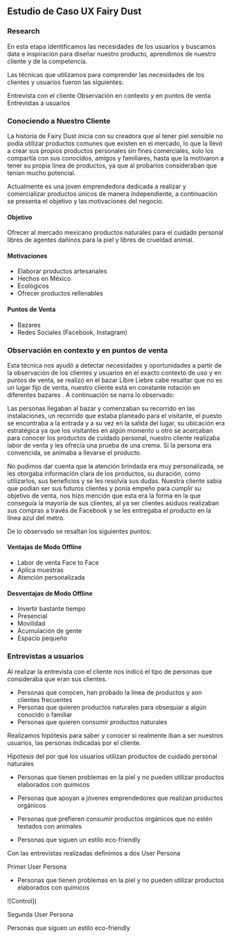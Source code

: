## **Estudio de Caso UX Fairy Dust**

### **Research**

En esta etapa identificamos las necesidades de los usuarios y buscamos data e inspiración para diseñar nuestro producto, aprendimos de nuestro cliente y de la competencia.

Las técnicas que utilizamos para comprender las necesidades de los clientes y usuarios fueron las siguientes:

Entrevista con el cliente
Observación en contexto y en puntos de venta  
Entrevistas a usuarios

### **Conociendo a Nuestro Cliente**

La historia de Fairy Dust  inicia con su creadora  que al tener piel sensible no podía utilizar productos comunes que existen en el mercado, lo que la llevó a crear sus propios productos personales sin fines comerciales, solo los compartía con sus conocidos, amigos y familiares, hasta que la motivaron a tener su propia línea de productos,   ya que al probarlos consideraban que tenían mucho potencial.

Actualmente es una joven emprendedora dedicada a realizar y comercializar productos únicos de manera independiente, a continuación se presenta el objetivo y las motivaciones del negocio.

#### **Objetivo**

Ofrecer al mercado mexicano productos naturales  para el cuidado personal libres de agentes dañinos para la piel  y libres de crueldad animal.

#### **Motivaciones**

* Elaborar productos artesanales
* Hechos en México
* Ecológicos
* Ofrecer productos rellenables

#### **Puntos de Venta**

* Bazares
* Redes Sociales (Facebook, Instagram)

### **Observación en contexto y en puntos de venta**

Esta técnica nos ayudó a detectar necesidades y  oportunidades a partir de la  observación de los clientes y usuarios  en el exacto contexto de uso y en  puntos de venta, se realizó en el bazar Libre Liebre cabe resaltar que no es un lugar fijo de venta, nuestro cliente está en constante rotación en diferentes bazares . A continuación se narra lo observado:

Las personas llegaban al bazar y comenzaban su recorrido en las instalaciones,  un recorrido que estaba planeado para el visitante, el puesto se encontraba a la entrada y a su vez en la salida del lugar, su ubicación era estratégica ya que los visitantes en algún momento u otro se acercaban para conocer los productos de cuidado personal, nuestro cliente realizaba labor de venta y les ofrecía una prueba de una crema. Si la persona era convencida, se animaba a llevarse el producto.

No pudimos dar cuenta que la atención brindada era muy personalizada, se les otorgaba información clara de los productos, su duración, como utilizarlos, sus beneficios y se les resolvía sus dudas. Nuestra cliente sabia que podian ser sus futuros clientes y ponía empeño para cumplir su objetivo de venta, nos hizo mención que esta era la forma en la que conseguía la mayoría de sus clientes,  al ya ser clientes asiduos realizaban sus compras a través de Facebook  y se les entregaba el producto en la línea azul del metro.

De lo observado se resaltan los siguientes puntos:

#### **Ventajas de Modo Offline**

* Labor de venta Face to Face
* Aplica muestras
* Atención personalizada


#### **Desventajas de Modo Offline**

* Invertir bastante tiempo
* Presencial
* Movilidad
* Acumulación de gente
* Espacio pequeño

### **Entrevistas a usuarios**

Al realizar la entrevista con el cliente nos indicó el tipo de personas que consideraba que eran sus clientes.

* Personas que conocen, han probado la línea de productos y son clientes frecuentes
* Personas que quieren productos naturales para obsequiar a algún conocido o familiar
* Personas que quieren consumir productos naturales

Realizamos hipótesis para saber y conocer si realmente iban a ser nuestros usuarios, las personas indicadas por el cliente.


Hipótesis del por qué los usuarios utilizan productos de cuidado personal naturales


* Personas que tienen problemas en la piel y no pueden utilizar productos elaborados con químicos  

* Personas que apoyan a jóvenes emprendedores que realizan productos orgánicos

* Personas  que  prefieren  consumir productos orgánicos  que no estén testados con   animales

* Personas que siguen un estilo eco-friendly

Con las entrevistas realizadas definimos a dos User Persona

Primer User Persona

* Personas que tienen problemas en la piel y no pueden utilizar productos elaborados con químicos  

![Control](

Segunda User Persona


Personas que siguen un estilo eco-friendly
